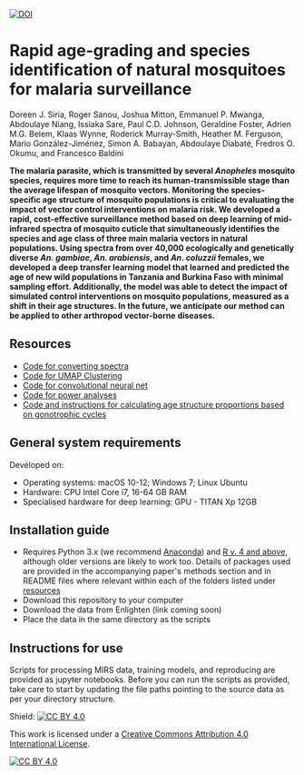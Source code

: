 [![DOI](https://zenodo.org/badge/296672842.svg)](https://zenodo.org/badge/latestdoi/296672842)

# Rapid age-grading and species identification of natural mosquitoes for malaria surveillance

Doreen J. Siria, Roger Sanou, Joshua Mitton, Emmanuel P. Mwanga, Abdoulaye Niang, Issiaka Sare, Paul C.D. Johnson, Geraldine Foster, Adrien M.G. Belem, Klaas Wynne, Roderick Murray-Smith, Heather M. Ferguson, Mario González-Jiménez, Simon A. Babayan, Abdoulaye Diabaté, Fredros O. Okumu, and Francesco Baldini

**The malaria parasite, which is transmitted by several
  _Anopheles_ mosquito species, requires more time to reach its
  human-transmissible stage than the average lifespan of mosquito vectors.
  Monitoring the species-specific age structure of mosquito populations is
  critical to evaluating the impact of vector control interventions on malaria
  risk. We developed a rapid, cost-effective surveillance method based on deep
  learning of mid-infrared spectra of mosquito cuticle that simultaneously
  identifies the species and age class of three main malaria vectors in natural
  populations. Using spectra from over 40,000 ecologically and genetically
  diverse _An. gambiae_, _An. arabiensis_, and _An. coluzzii_
  females, we developed a deep transfer learning model that learned and
  predicted the age of new wild populations in Tanzania and Burkina Faso with
  minimal sampling effort. Additionally, the model was able to detect the
  impact of simulated control interventions on mosquito populations, measured as
  a shift in their age structures. In the future, we anticipate our method can
  be applied to other arthropod vector-borne diseases.**

## Resources

- [Code for converting spectra](code/Spectra%20conversion%20script/Bad%20Blood%201.2.ipynb)
- [Code for UMAP Clustering](code/UMAP/UMAP_DL-MIRS_data.ipynb)
- [Code for convolutional neural net](code/CNN/)
- [Code for power analyses](code/Power%20analyses/MIRS_AgeStructure_PowerSim_v05.R)
- [Code and instructions for calculating age structure proportions based on gonotrophic cycles](code/AgeStructureProportions)

## General system requirements

Developed on:

- Operating systems: macOS 10-12; Windows 7; Linux Ubuntu
- Hardware: CPU Intel Core i7, 16-64 GB RAM
- Specialised hardware for deep learning: GPU - TITAN Xp 12GB

## Installation guide

- Requires Python 3.x (we recommend [Anaconda](https://www.anaconda.com/products/individual)) and [R v. 4 and above](https://cran.r-project.org), although older versions are likely to work too. Details of packages used are provided in the accompanying paper's methods section and in README files where relevant within each of the folders listed under [resources](#Resources)
- Download this repository to your computer
- Download the data from Enlighten (link coming soon)
- Place the data in the same directory as the scripts

## Instructions for use

Scripts for processing MIRS data, training models, and reproducing are provided as jupyter notebooks. Before you can run the scripts as provided, take care to start by updating the file paths pointing to the source data as per your directory structure.


Shield: [![CC BY 4.0][cc-by-shield]][cc-by]

This work is licensed under a
[Creative Commons Attribution 4.0 International License][cc-by].

[![CC BY 4.0][cc-by-image]][cc-by]

[cc-by]: http://creativecommons.org/licenses/by/4.0/
[cc-by-image]: https://i.creativecommons.org/l/by/4.0/88x31.png
[cc-by-shield]: https://img.shields.io/badge/License-CC%20BY%204.0-lightgrey.svg
